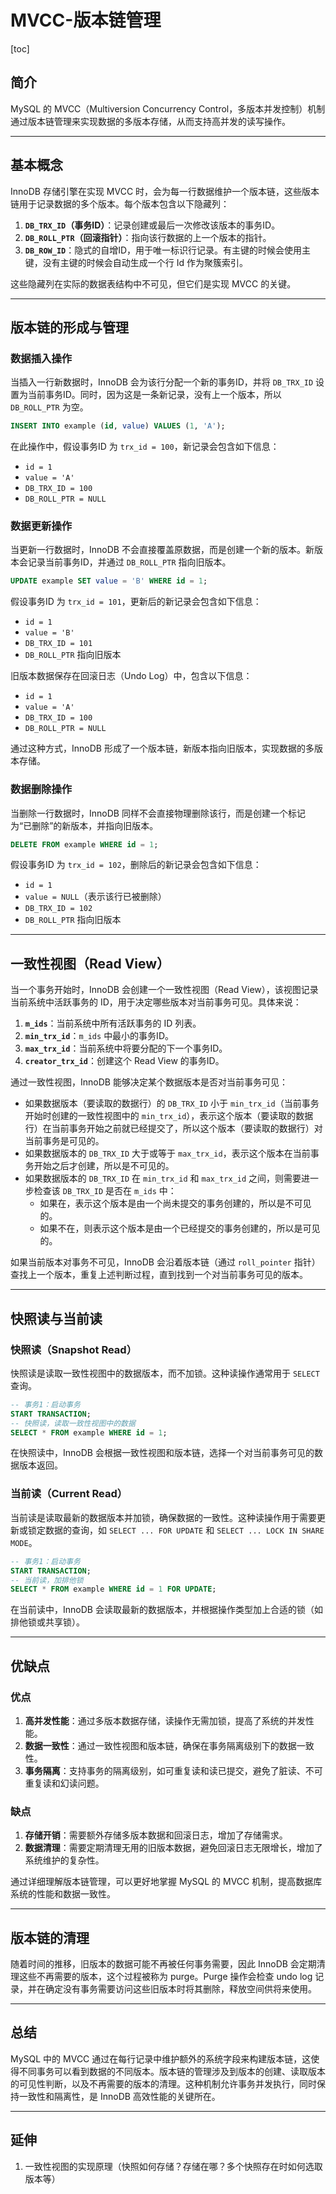 # MVCC-版本链管理

[toc]

## 简介

MySQL 的 MVCC（Multiversion Concurrency Control，多版本并发控制）机制通过版本链管理来实现数据的多版本存储，从而支持高并发的读写操作。

---

## 基本概念

InnoDB 存储引擎在实现 MVCC 时，会为每一行数据维护一个版本链，这些版本链用于记录数据的多个版本。每个版本包含以下隐藏列：

1. **`DB_TRX_ID`（事务ID）**：记录创建或最后一次修改该版本的事务ID。
2. **`DB_ROLL_PTR`（回滚指针）**：指向该行数据的上一个版本的指针。
3. **`DB_ROW_ID`**：隐式的自增ID，用于唯一标识行记录。有主键的时候会使用主键，没有主键的时候会自动生成一个行 Id 作为聚簇索引。

这些隐藏列在实际的数据表结构中不可见，但它们是实现 MVCC 的关键。

---

## 版本链的形成与管理

### 数据插入操作

当插入一行新数据时，InnoDB 会为该行分配一个新的事务ID，并将 `DB_TRX_ID` 设置为当前事务ID。同时，因为这是一条新记录，没有上一个版本，所以 `DB_ROLL_PTR` 为空。

```sql
INSERT INTO example (id, value) VALUES (1, 'A');
```

在此操作中，假设事务ID 为 `trx_id = 100`，新记录会包含如下信息：

- `id = 1`
- `value = 'A'`
- `DB_TRX_ID = 100`
- `DB_ROLL_PTR = NULL`

### 数据更新操作

当更新一行数据时，InnoDB 不会直接覆盖原数据，而是创建一个新的版本。新版本会记录当前事务ID，并通过 `DB_ROLL_PTR` 指向旧版本。

```sql
UPDATE example SET value = 'B' WHERE id = 1;
```

假设事务ID 为 `trx_id = 101`，更新后的新记录会包含如下信息：

- `id = 1`
- `value = 'B'`
- `DB_TRX_ID = 101`
- `DB_ROLL_PTR` 指向旧版本

旧版本数据保存在回滚日志（Undo Log）中，包含以下信息：

- `id = 1`
- `value = 'A'`
- `DB_TRX_ID = 100`
- `DB_ROLL_PTR = NULL`

通过这种方式，InnoDB 形成了一个版本链，新版本指向旧版本，实现数据的多版本存储。

### 数据删除操作

当删除一行数据时，InnoDB 同样不会直接物理删除该行，而是创建一个标记为“已删除”的新版本，并指向旧版本。

```sql
DELETE FROM example WHERE id = 1;
```

假设事务ID 为 `trx_id = 102`，删除后的新记录会包含如下信息：

- `id = 1`
- `value = NULL`（表示该行已被删除）
- `DB_TRX_ID = 102`
- `DB_ROLL_PTR` 指向旧版本

---

## 一致性视图（Read View）

当一个事务开始时，InnoDB 会创建一个一致性视图（Read View），该视图记录当前系统中活跃事务的 ID，用于决定哪些版本对当前事务可见。具体来说：

1. **`m_ids`**：当前系统中所有活跃事务的 ID 列表。
2. **`min_trx_id`**：`m_ids` 中最小的事务ID。
3. **`max_trx_id`**：当前系统中将要分配的下一个事务ID。
4. **`creator_trx_id`**：创建这个 Read View 的事务ID。

通过一致性视图，InnoDB 能够决定某个数据版本是否对当前事务可见：

- 如果数据版本（要读取的数据行）的 `DB_TRX_ID` 小于 `min_trx_id`（当前事务开始时创建的一致性视图中的 `min_trx_id`），表示这个版本（要读取的数据行）在当前事务开始之前就已经提交了，所以这个版本（要读取的数据行）对当前事务是可见的。
- 如果数据版本的 `DB_TRX_ID` 大于或等于 `max_trx_id`，表示这个版本在当前事务开始之后才创建，所以是不可见的。
- 如果数据版本的 `DB_TRX_ID` 在 `min_trx_id` 和 `max_trx_id` 之间，则需要进一步检查该 `DB_TRX_ID` 是否在 `m_ids` 中：
  - 如果在，表示这个版本是由一个尚未提交的事务创建的，所以是不可见的。
  - 如果不在，则表示这个版本是由一个已经提交的事务创建的，所以是可见的。

如果当前版本对事务不可见，InnoDB 会沿着版本链（通过 `roll_pointer` 指针）查找上一个版本，重复上述判断过程，直到找到一个对当前事务可见的版本。

---

## 快照读与当前读

### 快照读（Snapshot Read）

快照读是读取一致性视图中的数据版本，而不加锁。这种读操作通常用于 `SELECT` 查询。

```sql
-- 事务1：启动事务
START TRANSACTION;
-- 快照读，读取一致性视图中的数据
SELECT * FROM example WHERE id = 1;
```

在快照读中，InnoDB 会根据一致性视图和版本链，选择一个对当前事务可见的数据版本返回。

### 当前读（Current Read）

当前读是读取最新的数据版本并加锁，确保数据的一致性。这种读操作用于需要更新或锁定数据的查询，如 `SELECT ... FOR UPDATE` 和 `SELECT ... LOCK IN SHARE MODE`。

```sql
-- 事务1：启动事务
START TRANSACTION;
-- 当前读，加排他锁
SELECT * FROM example WHERE id = 1 FOR UPDATE;
```

在当前读中，InnoDB 会读取最新的数据版本，并根据操作类型加上合适的锁（如排他锁或共享锁）。

---

## 优缺点

### 优点

1. **高并发性能**：通过多版本数据存储，读操作无需加锁，提高了系统的并发性能。
2. **数据一致性**：通过一致性视图和版本链，确保在事务隔离级别下的数据一致性。
3. **事务隔离**：支持事务的隔离级别，如可重复读和读已提交，避免了脏读、不可重复读和幻读问题。

### 缺点

1. **存储开销**：需要额外存储多版本数据和回滚日志，增加了存储需求。
2. **数据清理**：需要定期清理无用的旧版本数据，避免回滚日志无限增长，增加了系统维护的复杂性。

通过详细理解版本链管理，可以更好地掌握 MySQL 的 MVCC 机制，提高数据库系统的性能和数据一致性。

---

## 版本链的清理

随着时间的推移，旧版本的数据可能不再被任何事务需要，因此 InnoDB 会定期清理这些不再需要的版本，这个过程被称为 purge。Purge 操作会检查 undo log 记录，并在确定没有事务需要访问这些旧版本时将其删除，释放空间供将来使用。

---

## 总结

MySQL 中的 MVCC 通过在每行记录中维护额外的系统字段来构建版本链，这使得不同事务可以看到数据的不同版本。版本链的管理涉及到版本的创建、读取版本的可见性判断，以及不再需要的版本的清理。这种机制允许事务并发执行，同时保持一致性和隔离性，是 InnoDB 高效性能的关键所在。

---

## 延伸

1. 一致性视图的实现原理（快照如何存储？存储在哪？多个快照存在时如何选取版本等）